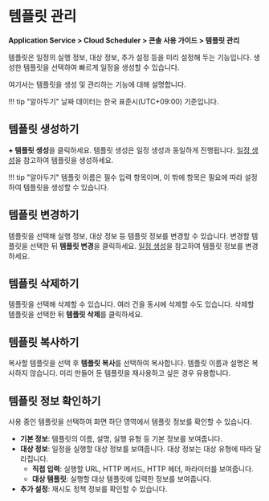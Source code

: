 # 템플릿 관리
**Application Service > Cloud Scheduler > 콘솔 사용 가이드 > 템플릿 관리**

템플릿은 일정의 실행 정보, 대상 정보, 추가 설정 등을 미리 설정해 두는 기능입니다.
생성한 템플릿을 선택하여 빠르게 일정을 생성할 수 있습니다.

여기서는 템플릿을 생성 및 관리하는 기능에 대해 설명합니다.

!!! tip "알아두기"
    날짜 데이터는 한국 표준시(UTC+09:00) 기준입니다.

## 템플릿 생성하기
**+ 템플릿 생성**을 클릭하세요.
템플릿 생성은 일정 생성과 동일하게 진행됩니다. [일정 생성](create-schedule)을 참고하여 템플릿을 생성하세요.

!!! tip "알아두기"
    템플릿 이름은 필수 입력 항목이며, 이 밖에 항목은 필요에 따라 설정하여 템플릿을 생성할 수 있습니다.

## 템플릿 변경하기
템플릿을 선택해 실행 정보, 대상 정보 등 템플릿 정보를 변경할 수 있습니다. 변경할 템플릿을 선택한 뒤 **템플릿 변경**을 클릭하세요. [일정 생성](create-schedule)을 참고하여 템플릿 정보를 변경하세요.

## 템플릿 삭제하기
템플릿을 선택해 삭제할 수 있습니다. 여러 건을 동시에 삭제할 수도 있습니다. 삭제할 템플릿을 선택한 뒤 **템플릿 삭제**를 클릭하세요.

## 템플릿 복사하기
복사할 템플릿을 선택 후 **템플릿 복사**를 선택하여 복사합니다.
템플릿 이름과 설명은 복사하지 않습니다. 미리 만들어 둔 템플릿을 재사용하고 싶은 경우 유용합니다.

## 템플릿 정보 확인하기
사용 중인 템플릿을 선택하여 화면 하단 영역에서 템플릿 정보를 확인할 수 있습니다.

* **기본 정보**: 템플릿의 이름, 설명, 실행 유형 등 기본 정보를 보여줍니다.
* **대상 정보**: 일정을 실행할 대상 정보를 보여줍니다. 대상 정보는 대상 유형에 따라 달라집니다.
    * **직접 입력**: 실행할 URL, HTTP 메서드, HTTP 헤더, 파라미터를 보여줍니다.
    * **대상 템플릿**: 실행할 대상 템플릿에 입력한 정보를 보여줍니다.
* **추가 설정**: 재시도 정책 정보를 확인할 수 있습니다.